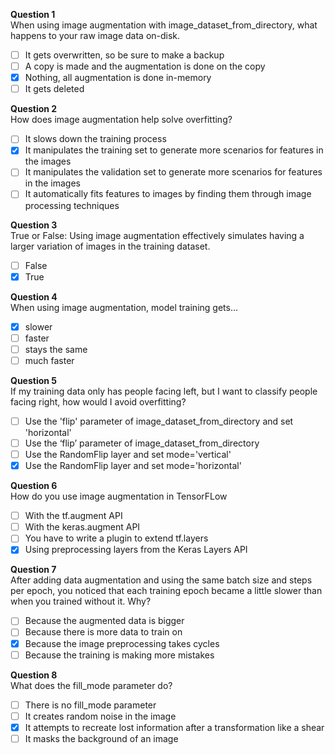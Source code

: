 **Question 1**<br>
When using image augmentation with image_dataset_from_directory, what happens to your raw image data on-disk.
- [ ] It gets overwritten, so be sure to make a backup
- [ ] A copy is made and the augmentation is done on the copy
- [x] Nothing, all augmentation is done in-memory
- [ ] It gets deleted

**Question 2**<br>
How does image augmentation help solve overfitting?
- [ ] It slows down the training process
- [x] It manipulates the training set to generate more scenarios for features in the images
- [ ] It manipulates the validation set to generate more scenarios for features in the images
- [ ] It automatically fits features to images by finding them through image processing techniques

**Question 3**<br>
True or False: Using image augmentation effectively simulates having a larger variation of images in the training dataset.
- [ ] False
- [x] True

**Question 4**<br>
When using image augmentation, model training gets...
- [x] slower
- [ ] faster
- [ ] stays the same
- [ ] much faster

**Question 5**<br>
If my training data only has people facing left, but I want to classify people facing right, how would I avoid overfitting?
- [ ] Use the 'flip' parameter of image_dataset_from_directory and set 'horizontal'
- [ ] Use the ‘flip’ parameter of image_dataset_from_directory
- [ ] Use the RandomFlip layer and set mode='vertical'
- [x] Use the RandomFlip layer and set mode='horizontal'

**Question 6**<br>
How do you use image augmentation in TensorFLow
- [ ] With the tf.augment API
- [ ] With the keras.augment API
- [ ] You have to write a plugin to extend tf.layers
- [x] Using preprocessing layers from the Keras Layers API

**Question 7**<br>
After adding data augmentation and using the same batch size and steps per epoch, you noticed that each training epoch became a little slower than when you trained without it. Why?
- [ ] Because the augmented data is bigger
- [ ] Because there is more data to train on
- [x] Because the image preprocessing takes cycles
- [ ] Because the training is making more mistakes

**Question 8**<br>
What does the fill_mode parameter do?
- [ ] There is no fill_mode parameter
- [ ] It creates random noise in the image
- [x] It attempts to recreate lost information after a transformation like a shear
- [ ] It masks the background of an image
